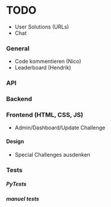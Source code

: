 # TODO

* User Solutions (URLs)
* Chat

### General
* Code kommentieren (Nico)
* Leaderboard (Hendrik)

### API

### Backend

### Frontend (HTML, CSS, JS)
* Admin/Dashboard/Update Challenge

#### Design
* Special Challenges ausdenken

### Tests
##### PyTests

##### manuel tests